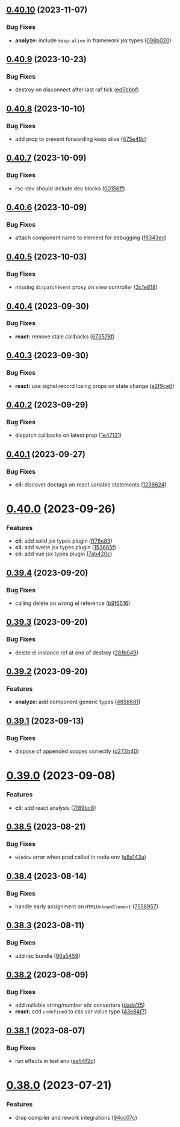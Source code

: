 ## [0.40.10](https://github.com/maverick-js/maverick/compare/v0.40.9...v0.40.10) (2023-11-07)


### Bug Fixes

* **analyze:** include `keep-alive` in framework jsx types ([098b020](https://github.com/maverick-js/maverick/commit/098b0206cbb54c546b661c6b58da13e085b60ec0))



## [0.40.9](https://github.com/maverick-js/maverick/compare/v0.40.8...v0.40.9) (2023-10-23)


### Bug Fixes

* destroy on disconnect after last raf tick ([ed5bbbf](https://github.com/maverick-js/maverick/commit/ed5bbbffac165af233ed6dc59e6378301185c671))



## [0.40.8](https://github.com/maverick-js/maverick/compare/v0.40.7...v0.40.8) (2023-10-10)


### Bug Fixes

* add prop to prevent forwarding keep alive ([475e49c](https://github.com/maverick-js/maverick/commit/475e49c6817ebbe37117548a5ac05cee49dd7aa9))



## [0.40.7](https://github.com/maverick-js/maverick/compare/v0.40.6...v0.40.7) (2023-10-09)


### Bug Fixes

* rsc-dev should include dev blocks ([00156ff](https://github.com/maverick-js/maverick/commit/00156ffd55717897bc7cbe96d7fd3e706c43b9ae))



## [0.40.6](https://github.com/maverick-js/maverick/compare/v0.40.5...v0.40.6) (2023-10-09)


### Bug Fixes

* attach component name to element for debugging ([f8343ed](https://github.com/maverick-js/maverick/commit/f8343ed28d0785b1f86e28219c11c296ccb6da04))



## [0.40.5](https://github.com/maverick-js/maverick/compare/v0.40.4...v0.40.5) (2023-10-03)


### Bug Fixes

* missing `dispatchEvent` proxy on view controller ([3c1e818](https://github.com/maverick-js/maverick/commit/3c1e8185d645413878cd4dd42a23a7095b4ce341))



## [0.40.4](https://github.com/maverick-js/maverick/compare/v0.40.3...v0.40.4) (2023-09-30)


### Bug Fixes

* **react:** remove stale callbacks ([673578f](https://github.com/maverick-js/maverick/commit/673578f0cb74903c4d828bc13528e0a5041599c7))



## [0.40.3](https://github.com/maverick-js/maverick/compare/v0.40.2...v0.40.3) (2023-09-30)


### Bug Fixes

* **react:** use signal record losing props on state change ([e2f9ce6](https://github.com/maverick-js/maverick/commit/e2f9ce68716db877001a30107dddad347a3fa8b3))



## [0.40.2](https://github.com/maverick-js/maverick/compare/v0.40.1...v0.40.2) (2023-09-29)


### Bug Fixes

* dispatch callbacks on latest prop ([1e47121](https://github.com/maverick-js/maverick/commit/1e4712154fc443ac2a1914c394ceeeffc4084faf))



## [0.40.1](https://github.com/maverick-js/maverick/compare/v0.40.0...v0.40.1) (2023-09-27)


### Bug Fixes

* **cli:** discover doctags on react variable statements ([1236624](https://github.com/maverick-js/maverick/commit/1236624c86d5d4b3d484d8c1ab0f79ef7ff682ea))



# [0.40.0](https://github.com/maverick-js/maverick/compare/v0.39.4...v0.40.0) (2023-09-26)


### Features

* **cli:** add solid jsx types plugin ([ff78e83](https://github.com/maverick-js/maverick/commit/ff78e83f47091a60507a7018a52e76fd7d6181bd))
* **cli:** add svelte jsx types plugin ([153665f](https://github.com/maverick-js/maverick/commit/153665fdb4b4b1664a1318fa873d274b75ccde2b))
* **cli:** add vue jsx types plugin ([7ab420c](https://github.com/maverick-js/maverick/commit/7ab420cb3ddaac717780345924042d63e043d5a9))



## [0.39.4](https://github.com/maverick-js/maverick/compare/v0.39.3...v0.39.4) (2023-09-20)


### Bug Fixes

* calling delete on wrong el reference ([b9f6516](https://github.com/maverick-js/maverick/commit/b9f6516b99052c90b5118a08785ef0a141661f71))



## [0.39.3](https://github.com/maverick-js/maverick/compare/v0.39.2...v0.39.3) (2023-09-20)


### Bug Fixes

* delete el instance ref at end of destroy ([281b049](https://github.com/maverick-js/maverick/commit/281b04931e00e845cf9b75ba4bd282076c58a194))



## [0.39.2](https://github.com/maverick-js/maverick/compare/v0.39.1...v0.39.2) (2023-09-20)


### Features

* **analyze:** add component generic types ([4858681](https://github.com/maverick-js/maverick/commit/485868130bd8bea7cf5aa7a5abc4d5b3aa3c4867))



## [0.39.1](https://github.com/maverick-js/maverick/compare/v0.39.0...v0.39.1) (2023-09-13)


### Bug Fixes

* dispose of appended scopes correctly ([d273b40](https://github.com/maverick-js/maverick/commit/d273b40e774c2f15174d31da05da9f69be1517cc))



# [0.39.0](https://github.com/maverick-js/maverick/compare/v0.38.5...v0.39.0) (2023-09-08)


### Features

* **cli:** add react analysis ([7f89bc8](https://github.com/maverick-js/maverick/commit/7f89bc8c7d158cad53ab7d995591a1709f45acb2))



## [0.38.5](https://github.com/maverick-js/maverick/compare/v0.38.4...v0.38.5) (2023-08-21)


### Bug Fixes

* `window` error when prod called in node env ([e8a143a](https://github.com/maverick-js/maverick/commit/e8a143a06aa94df277bc06643dc3243a66ce5f00))



## [0.38.4](https://github.com/maverick-js/maverick/compare/v0.38.3...v0.38.4) (2023-08-14)


### Bug Fixes

* handle early assignment on `HTMLUnkownElement` ([7558957](https://github.com/maverick-js/maverick/commit/75589578799d47d96a18578e7c5835aadbe932df))



## [0.38.3](https://github.com/maverick-js/maverick/compare/v0.38.2...v0.38.3) (2023-08-11)


### Bug Fixes

* add rsc bundle ([90a5459](https://github.com/maverick-js/maverick/commit/90a545919784c8ca39115e1994f9d0f721273163))



## [0.38.2](https://github.com/maverick-js/maverick/compare/v0.38.1...v0.38.2) (2023-08-09)


### Bug Fixes

* add nullable string/number attr converters ([dada1f5](https://github.com/maverick-js/maverick/commit/dada1f5a62df5e506b169a9f9c01df25e51bd31a))
* **react:** add `undefined` to css var value type ([43e84f7](https://github.com/maverick-js/maverick/commit/43e84f784d6c39278689220b59fbea75096f990a))



## [0.38.1](https://github.com/maverick-js/maverick/compare/v0.38.0...v0.38.1) (2023-08-07)


### Bug Fixes

* run effects in test env ([ea54f2d](https://github.com/maverick-js/maverick/commit/ea54f2d4df51aa8d3b9c08e15c5192129cd2f90c))



# [0.38.0](https://github.com/maverick-js/maverick/compare/v0.37.0...v0.38.0) (2023-07-21)


### Features

* drop compiler and rework integrations ([94cc07c](https://github.com/maverick-js/maverick/commit/94cc07c4229e9782049438bed5f0e4c910a16471))



